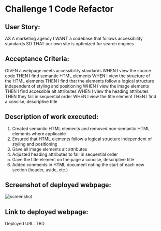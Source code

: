 # Challenge 1 Code Refactor

## User Story:
AS A marketing agency
I WANT a codebase that follows accessibility standards
SO THAT our own site is optimized for search engines


## Acceptance Criteria:
GIVEN a webpage meets accessibility standards
WHEN I view the source code
THEN I find semantic HTML elements
WHEN I view the structure of the HTML elements
THEN I find that the elements follow a logical structure independent of styling and positioning
WHEN I view the image elements
THEN I find accessible alt attributes
WHEN I view the heading attributes
THEN they fall in sequential order
WHEN I view the title element
THEN I find a concise, descriptive title


## Description of work executed:
1. Created semantic HTML elements and removed non-semantic HTML elements where applicable 
2. Ensured that HTML elements follow a logical structure independent of styling and positioning
3. Gave all image elements alt attributes
4. Adjusted heading attributes to fall in sequential order
5. Gave the title element on the page a concise, descriptive title
6. Added comments in HTML document noting the start of each new section (header, aside, etc.)

## Screenshot of deployed webpage:

![screenshot](https://github.com/berman619/images-repo/blob/main/_Users_zachberger_bootcamp_challenge-1_index.html.png?raw=true)

## Link to deployed webpage: 

Deployed URL: TBD